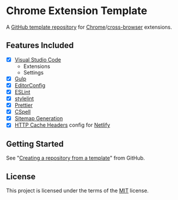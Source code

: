 # Chrome Extension Template

A [GitHub template repository](https://docs.github.com/en/repositories/creating-and-managing-repositories/creating-a-template-repository) for [Chrome](https://developer.chrome.com/docs/extensions)/[cross-browser](https://developer.mozilla.org/en-US/docs/Mozilla/Add-ons/WebExtensions/Build_a_cross_browser_extension) extensions.

## Features Included

- [x] [Visual Studio Code](https://code.visualstudio.com/)
  - Extensions
  - Settings
- [x] [Gulp](https://gulpjs.com/)
- [x] [EditorConfig](https://editorconfig.org/)
- [x] [ESLint](https://eslint.org/)
- [x] [stylelint](https://stylelint.io/)
- [x] [Prettier](https://prettier.io/)
- [x] [CSpell](https://cspell.org/)
- [x] [Sitemap Generation](https://vitepress.dev/guide/sitemap-generation)
- [x] [HTTP Cache Headers](https://vitepress.dev/guide/deploy#http-cache-headers) config for [Netlify](https://www.netlify.com/)

## Getting Started

See "[Creating a repository from a template](https://docs.github.com/en/repositories/creating-and-managing-repositories/creating-a-repository-from-a-template)" from GitHub.

## License

This project is licensed under the terms of the [MIT](LICENSE) license.